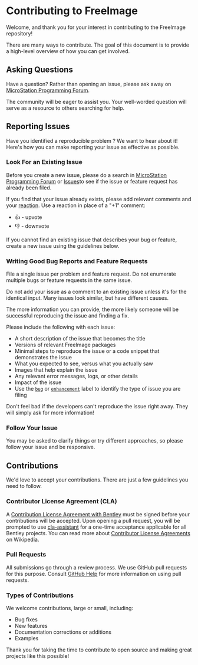 # Contributing to FreeImage

Welcome, and thank you for your interest in contributing to the FreeImage repository!

There are many ways to contribute.
The goal of this document is to provide a high-level overview of how you can get involved.

## Asking Questions

Have a question?
Rather than opening an issue, please ask away on [MicroStation Programming Forum](https://bentleysystems.service-now.com/community?id=community_forum&sys_id=20103f06475e31109091861f536d4321).

The community will be eager to assist you. Your well-worded question will serve as a resource to others searching for help.


## Reporting Issues

Have you identified a reproducible problem ?
We want to hear about it!
Here's how you can make reporting your issue as effective as possible.

### Look For an Existing Issue

Before you create a new issue, please do a search in [MicroStation Programming Forum](https://bentleysystems.service-now.com/community?id=community_forum&sys_id=20103f06475e31109091861f536d4321) or [Issues](https://github.com/BentleySystems/FreeImage/issues)to see if the issue or feature request has already been filed.

If you find that your issue already exists, please add relevant comments and your [reaction](https://github.com/blog/2119-add-reactions-to-pull-requests-issues-and-comments).
Use a reaction in place of a "+1" comment:

- 👍 - upvote
- 👎 - downvote

If you cannot find an existing issue that describes your bug or feature, create a new issue using the guidelines below.

### Writing Good Bug Reports and Feature Requests

File a single issue per problem and feature request.
Do not enumerate multiple bugs or feature requests in the same issue.

Do not add your issue as a comment to an existing issue unless it's for the identical input.
Many issues look similar, but have different causes.

The more information you can provide, the more likely someone will be successful reproducing the issue and finding a fix.

Please include the following with each issue:

- A short description of the issue that becomes the title
- Versions of relevant FreeImage packages
- Minimal steps to reproduce the issue or a code snippet that demonstrates the issue
- What you expected to see, versus what you actually saw
- Images that help explain the issue
- Any relevant error messages, logs, or other details
- Impact of the issue
- Use the [`bug`](https://github.com/BentleySystems/FreeImage/issues?q=is%3Aopen+is%3Aissue+label%3Abug+) or [`enhancement`](https://github.com/BentleySystems/FreeImage/issues?q=is%3Aopen+is%3Aissue+label%3Abug+label%3Aenhancement+) label to identify the type of issue you are filing

Don't feel bad if the developers can't reproduce the issue right away.
They will simply ask for more information!

### Follow Your Issue

You may be asked to clarify things or try different approaches, so please follow your issue and be responsive.

## Contributions

We'd love to accept your contributions.
There are just a few guidelines you need to follow.

### Contributor License Agreement (CLA)

A [Contribution License Agreement with Bentley](https://gist.github.com/imodeljs-admin/9a071844d3a8d420092b5cf360e978ca) must be signed before your contributions will be accepted. Upon opening a pull request, you will be prompted to use [cla-assistant](https://cla-assistant.io/) for a one-time acceptance applicable for all Bentley projects.
You can read more about [Contributor License Agreements](https://en.wikipedia.org/wiki/Contributor_License_Agreement) on Wikipedia.

### Pull Requests

All submissions go through a review process.
We use GitHub pull requests for this purpose.
Consult [GitHub Help](https://help.github.com/articles/about-pull-requests/) for more information on using pull requests.

### Types of Contributions

We welcome contributions, large or small, including:

- Bug fixes
- New features
- Documentation corrections or additions
- Examples

Thank you for taking the time to contribute to open source and making great projects like this possible!